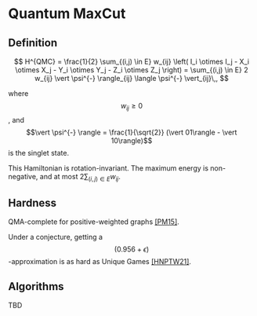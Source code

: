 # Quantum MaxCut

## Definition


$$
H^{QMC} = \frac{1}{2} \sum_{(i,j) \in E} w_{ij} \left( I_i \otimes I_j - X_i \otimes X_j - Y_i \otimes Y_j - Z_i \otimes Z_j \right) =  \sum_{(i,j) \in E} 2 w_{ij} \vert \psi^{-} \rangle_{ij}  \langle \psi^{-} \vert_{ij}\,,
$$

where $$w_{ij} \ge 0$$, and $$\vert \psi^{-} \rangle = \frac{1}{\sqrt{2}} (\vert 01\rangle - \vert 10\rangle)$$ is the singlet state. 

This Hamiltonian is rotation-invariant. The maximum energy is non-negative, and at most $2\sum_{(i,j) \in E} w_{ij}$.

## Hardness
QMA-complete for positive-weighted graphs [[PM15]](https://arxiv.org/abs/1506.04014).

Under a conjecture, getting a $$(0.956+\epsilon)$$-approximation is as hard as Unique Games [[HNPTW21]](https://arxiv.org/abs/2111.01254).

## Algorithms

TBD
